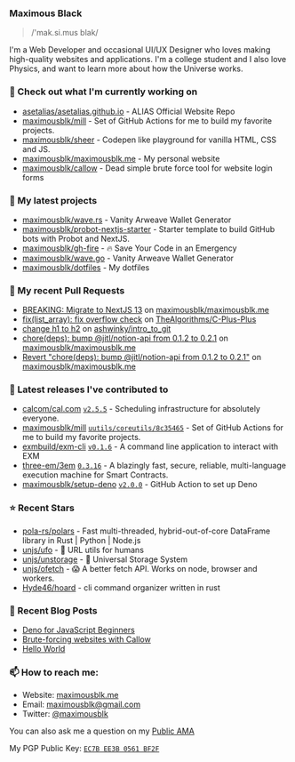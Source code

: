 ### Maximous Black

> /'mak.si.mus blak/

I'm a Web Developer and occasional UI/UX Designer who loves making high-quality websites and applications. I'm a college
student and I also love Physics, and want to learn more about how the Universe works.

### 👷 Check out what I'm currently working on

- [asetalias/asetalias.github.io](https://github.com/asetalias/asetalias.github.io) - ALIAS Official Website Repo
- [maximousblk/mill](https://github.com/maximousblk/mill) - Set of GitHub Actions for me to build my favorite projects.
- [maximousblk/sheer](https://github.com/maximousblk/sheer) - Codepen like playground for vanilla HTML, CSS and JS.
- [maximousblk/maximousblk.me](https://github.com/maximousblk/maximousblk.me) - My personal website
- [maximousblk/callow](https://github.com/maximousblk/callow) - Dead simple brute force tool for website login forms

### 🌱 My latest projects

- [maximousblk/wave.rs](https://github.com/maximousblk/wave.rs) - Vanity Arweave Wallet Generator
- [maximousblk/probot-nextjs-starter](https://github.com/maximousblk/probot-nextjs-starter) - Starter template to build GitHub bots with Probot and NextJS.
- [maximousblk/gh-fire](https://github.com/maximousblk/gh-fire) - 🔥 Save Your Code in an Emergency
- [maximousblk/wave.go](https://github.com/maximousblk/wave.go) - Vanity Arweave Wallet Generator
- [maximousblk/dotfiles](https://github.com/maximousblk/dotfiles) - My dotfiles

### 🔨 My recent Pull Requests

- [BREAKING: Migrate to NextJS 13](https://github.com/maximousblk/maximousblk.me/pull/568) on [maximousblk/maximousblk.me](https://github.com/maximousblk/maximousblk.me)
- [fix(list_array): fix overflow check](https://github.com/TheAlgorithms/C-Plus-Plus/pull/1983) on [TheAlgorithms/C-Plus-Plus](https://github.com/TheAlgorithms/C-Plus-Plus)
- [change h1 to h2](https://github.com/ashwinky/intro_to_git/pull/1) on [ashwinky/intro_to_git](https://github.com/ashwinky/intro_to_git)
- [chore(deps): bump @jitl/notion-api from 0.1.2 to 0.2.1](https://github.com/maximousblk/maximousblk.me/pull/406) on [maximousblk/maximousblk.me](https://github.com/maximousblk/maximousblk.me)
- [Revert &#34;chore(deps): bump @jitl/notion-api from 0.1.2 to 0.2.1&#34;](https://github.com/maximousblk/maximousblk.me/pull/405) on [maximousblk/maximousblk.me](https://github.com/maximousblk/maximousblk.me)

### 🔭 Latest releases I've contributed to

- [calcom/cal.com](https://github.com/calcom/cal.com) [`v2.5.5`](https://github.com/calcom/cal.com/releases/tag/v2.5.5) - Scheduling infrastructure for absolutely everyone.
- [maximousblk/mill](https://github.com/maximousblk/mill) [`uutils/coreutils/8c35465`](https://github.com/maximousblk/mill/releases/tag/uutils/coreutils/8c35465) - Set of GitHub Actions for me to build my favorite projects.
- [exmbuild/exm-cli](https://github.com/exmbuild/exm-cli) [`v0.1.6`](https://github.com/exmbuild/exm-cli/releases/tag/v0.1.6) - A command line application to interact with EXM
- [three-em/3em](https://github.com/three-em/3em) [`0.3.16`](https://github.com/three-em/3em/releases/tag/0.3.16) - A blazingly fast, secure, reliable, multi-language execution machine for Smart Contracts.
- [maximousblk/setup-deno](https://github.com/maximousblk/setup-deno) [`v2.0.0`](https://github.com/maximousblk/setup-deno/releases/tag/v2.0.0) - GitHub Action to set up Deno

### ⭐ Recent Stars

- [pola-rs/polars](https://github.com/pola-rs/polars) - Fast multi-threaded, hybrid-out-of-core DataFrame library in Rust | Python | Node.js
- [unjs/ufo](https://github.com/unjs/ufo) - 🔗 URL utils for humans
- [unjs/unstorage](https://github.com/unjs/unstorage) -  💾 Universal Storage System
- [unjs/ofetch](https://github.com/unjs/ofetch) - 😱 A better fetch API. Works on node, browser and workers.
- [Hyde46/hoard](https://github.com/Hyde46/hoard) - cli command organizer written in rust

### 📰 Recent Blog Posts

- [Deno for JavaScript Beginners](https://maximousblk.me/posts/deno-for-javascript-beginners)
- [Brute-forcing websites with Callow](https://maximousblk.me/posts/brute-forcing-websites-with-callow)
- [Hello World](https://maximousblk.me/posts/hello-world)

### 📫 How to reach me:

- Website: [maximousblk.me](https://maximousblk.me/)
- Email: [maximousblk@gmail.com](mailto:maximousblk@gmail.com)
- Twitter: [@maximousblk](https://twitter.com/maximousblk)

You can also ask me a question on my [Public AMA](https://github.com/maximousblk/maximousblk/discussions/new?category=ama)

My PGP Public Key: [`EC7B EE3B 0561 BF2F`](https://keybase.io/maximousblk/pgp_keys.asc)

